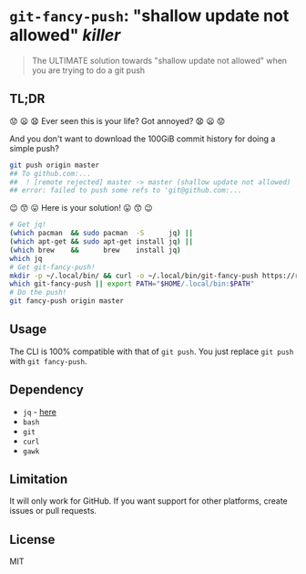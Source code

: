 # `git-fancy-push`: "shallow update not allowed" _killer_

> The ULTIMATE solution towards "shallow update not allowed"
> when you are trying to do a git push

## TL;DR

:worried: :frowning: :anguished:
Ever seen this is your life? Got annoyed?
:anguished: :frowning: :worried:

And you don't want to download the 100GiB commit history for doing a simple push?
```bash
git push origin master
## To github.com:...
##  ! [remote rejected] master -> master (shallow update not allowed)
## error: failed to push some refs to 'git@github.com:...
```

:wink: :kissing_smiling_eyes: :stuck_out_tongue:
Here is your solution!
:stuck_out_tongue: :kissing_smiling_eyes: :wink:
```bash
# Get jq!
(which pacman  && sudo pacman  -S      jq) ||
(which apt-get && sudo apt-get install jq) ||
(which brew    &&      brew    install jq)
which jq
# Get git-fancy-push!
mkdir -p ~/.local/bin/ && curl -o ~/.local/bin/git-fancy-push https://raw.githubusercontent.com/b1f6c1c4/git-fancy-push/master/git-fancy-push
which git-fancy-push || export PATH="$HOME/.local/bin:$PATH"
# Do the push!
git fancy-push origin master
```

## Usage

The CLI is 100% compatible with that of `git push`.
You just replace `git push` with `git fancy-push`.

## Dependency

- `jq` - [here](https://stedolan.github.io/jq/)
- `bash`
- `git`
- `curl`
- `gawk`

## Limitation

It will only work for GitHub.
If you want support for other platforms, create issues or pull requests.

## License

MIT
